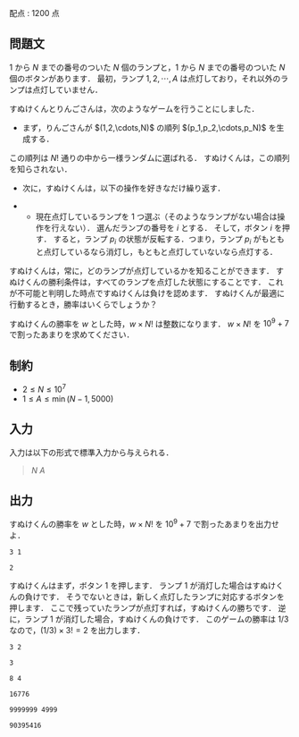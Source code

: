 配点 : $1200$ 点

## 問題文

$1$ から $N$ までの番号のついた $N$ 個のランプと，$1$ から $N$ までの番号のついた $N$ 個のボタンがあります．
最初，ランプ $1,2,\cdots,A$ は点灯しており，それ以外のランプは点灯していません．

すぬけくんとりんごさんは，次のようなゲームを行うことにしました．

- <p>まず，りんごさんが $(1,2,\cdots,N)$ の順列 $(p_1,p_2,\cdots,p_N)$ を生成する．
この順列は $N!$ 通りの中から一様ランダムに選ばれる．
すぬけくんは，この順列を知らされない．</p>
- <p>次に，すぬけくんは，以下の操作を好きなだけ繰り返す．</p>
-   - 現在点灯しているランプを $1$ つ選ぶ（そのようなランプがない場合は操作を行えない）．
選んだランプの番号を $i$ とする．
そして，ボタン $i$ を押す．
すると，ランプ $p_i$ の状態が反転する．つまり，ランプ $p_i$ がもともと点灯しているなら消灯し，もともと点灯していないなら点灯する．

すぬけくんは，常に，どのランプが点灯しているかを知ることができます．
すぬけくんの勝利条件は，すべてのランプを点灯した状態にすることです．
これが不可能と判明した時点ですぬけくんは負けを認めます．
すぬけくんが最適に行動するとき，勝率はいくらでしょうか？

すぬけくんの勝率を $w$ とした時，$w \times N!$ は整数になります．
$w \times N!$ を $10^9+7$ で割ったあまりを求めてください．

## 制約

- $2 \leq N \leq 10^7$
- $1 \leq A \leq \min(N-1,5000)$

## 入力

入力は以下の形式で標準入力から与えられる．

> $N$ $A$

## 出力

すぬけくんの勝率を $w$ とした時，$w \times N!$ を $10^9+7$ で割ったあまりを出力せよ．

```input1
3 1
```

```output1
2
```

すぬけくんはまず，ボタン $1$ を押します．
ランプ $1$ が消灯した場合はすぬけくんの負けです．
そうでないときは，新しく点灯したランプに対応するボタンを押します．
ここで残っていたランプが点灯すれば，すぬけくんの勝ちです．
逆に，ランプ $1$ が消灯した場合，すぬけくんの負けです．
このゲームの勝率は $1/3$ なので，$(1/3)\times 3!=2$ を出力します．

```input2
3 2
```

```output2
3
```

```input3
8 4
```

```output3
16776
```

```input4
9999999 4999
```

```output4
90395416
```